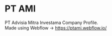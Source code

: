 # PT AMI
PT Advisia Mitra Investama Company Profile. <br>
Made using Webflow -> https://ptami.webflow.io/
